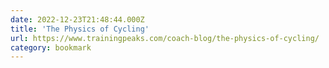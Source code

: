 ```yaml
---
date: 2022-12-23T21:48:44.000Z
title: 'The Physics of Cycling'
url: https://www.trainingpeaks.com/coach-blog/the-physics-of-cycling/
category: bookmark
---
```

